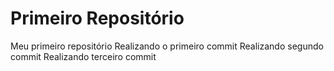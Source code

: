 # Primeiro Repositório
 Meu primeiro repositório
 Realizando o primeiro commit
 Realizando segundo commit
  Realizando terceiro commit

